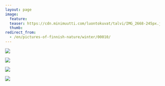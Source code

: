```yaml
---
layout: page
image:
  feature:
  teaser: https://cdn.minimuutti.com/luontokuvat/talvi/IMG_2668-245px.jpg
  thumb:
redirect_from:
  - /en/pictures-of-finnish-nature/winter/00010/
---
```


![](https://cdn.minimuutti.com/luontokuvat/talvi/IMG_2668-800px.jpg)

![](https://cdn.minimuutti.com/luontokuvat/talvi/IMG_2670-800px.jpg)

![](https://cdn.minimuutti.com/luontokuvat/talvi/IMG_2671-800px.jpg)

![](https://cdn.minimuutti.com/luontokuvat/talvi/IMG_2682-800px.jpg)
